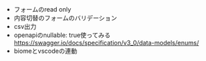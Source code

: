- フォームのread only
- 内容切替のフォームのバリデーション
- csv出力
- openapiのnullable: true使ってみる
https://swagger.io/docs/specification/v3_0/data-models/enums/
- biomeとvscodeの連動